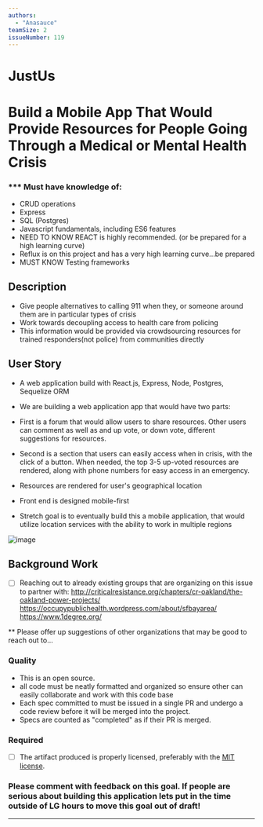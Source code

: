 ```yaml
---
authors:
  - "Anasauce"
teamSize: 2
issueNumber: 119
---
```


# JustUs

# Build a Mobile App That Would Provide Resources for People Going Through a Medical or Mental Health Crisis

### *** Must have knowledge of:
- CRUD operations
- Express
- SQL (Postgres)
- Javascript fundamentals, including ES6 features
- NEED TO KNOW REACT is highly recommended. (or be prepared for a high learning curve)
- Reflux is on this project and has a very high learning curve...be prepared
- MUST KNOW Testing frameworks

## Description
- Give people alternatives to calling 911 when they, or someone around them are in particular types of crisis 
- Work towards decoupling access to health care from policing
- This information would be provided via crowdsourcing resources for trained responders(not police) from communities directly

## User Story
- A web application build with React.js, Express, Node, Postgres, Sequelize ORM
- We are building a web application app that would have two parts:
- First is a forum that would allow users to share resources. Other users can comment as well as and up vote, or down vote, different suggestions for resources.
- Second is a section that users can easily access when in crisis, with the click of a button. When needed, the top 3-5 up-voted resources are rendered, along with phone numbers for easy access in an emergency.
- Resources are rendered for user's geographical location
- Front end is designed mobile-first

- Stretch goal is to eventually build this a mobile application, that would utilize location services with the ability to work in multiple regions

![image](https://cloud.githubusercontent.com/assets/6962945/19588862/602af254-971d-11e6-92ea-c24f4a67551c.png)

## Background Work
- [ ] Reaching out to already existing groups that are organizing on this issue to partner with:  http://criticalresistance.org/chapters/cr-oakland/the-oakland-power-projects/
  https://occupypublichealth.wordpress.com/about/sfbayarea/ 
  https://www.1degree.org/

*\* Please offer up suggestions of other organizations that may be good to reach out to...

### Quality
- This is an open source.
- all code must be neatly formatted and organized so ensure other can easily collaborate and work with this code base
- Each spec committed to must be issued in a single PR and undergo a code review before it will be merged into the project. 
- Specs are counted as "completed" as if their PR is merged.

### Required
- [ ] The artifact produced is properly licensed, preferably with the [MIT license](https://opensource.org/licenses/MIT).



### Please comment with feedback on this goal. If people are serious about building this application lets put in the time outside of LG hours to move this goal out of draft!

---





